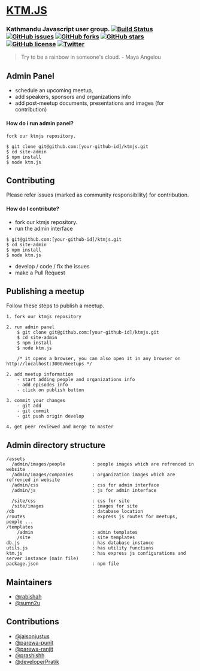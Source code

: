 # [KTM.JS](http://developers-nepal.github.io/ktmjs) 
### Kathmandu Javascript user group. [![Build Status](https://travis-ci.org/developers-nepal/ktmjs.svg?branch=master)](https://travis-ci.org/developers-nepal/ktmjs) [![GitHub issues](https://img.shields.io/github/issues/developers-nepal/ktmjs.svg)](https://github.com/developers-nepal/ktmjs/issues) [![GitHub forks](https://img.shields.io/github/forks/developers-nepal/ktmjs.svg)](https://github.com/developers-nepal/ktmjs/network) [![GitHub stars](https://img.shields.io/github/stars/developers-nepal/ktmjs.svg)](https://github.com/developers-nepal/ktmjs/stargazers) [![GitHub license](https://img.shields.io/github/license/developers-nepal/ktmjs.svg)](https://github.com/developers-nepal/ktmjs/blob/develop/LICENSE) [![Twitter](https://img.shields.io/twitter/url/https/github.com/developers-nepal/ktmjs.svg?style=social)](https://twitter.com/intent/tweet?text=Wow:&url=https%3A%2F%2Fgithub.com%2Fdevelopers-nepal%2Fktmjs)

>Try to be a rainbow in someone's cloud. - Maya Angelou


## Admin Panel
- schedule an upcoming meetup,
- add speakers, sponsors and organizations info
- add post-meetup documents, presentations and images (for contribution)

#### How do i run admin panel?
```
fork our ktmjs repository.

$ git clone git@github.com:[your-github-id]/ktmjs.git
$ cd site-admin
$ npm install
$ node ktm.js
```


## Contributing
Please refer issues (marked as community responsibility) for contribution.
#### How do I contribute?

- fork our ktmjs repository.
- run the admin interface
```
$ git@github.com:[your-github-id]/ktmjs.git
$ cd site-admin
$ npm install
$ node ktm.js
```
- develop / code / fix the issues
- make a Pull Request

## Publishing a meetup
Follow these steps to publish a meetup.

```
1. fork our ktmjs repository

2. run admin panel
	$ git clone git@github.com:[your-github-id]/ktmjs.git
	$ cd site-admin
	$ npm install
	$ node ktm.js

	/* it opens a browser, you can also open it in any browser on http://localhost:3000/meetups */

2. add meetup information
	- start adding people and organizations info
	- add episodes info
	- click on publish button

3. commit your changes
	- git add  
	- git commit
	- git push origin develop

4. get peer reviewed and merge to master

```

## Admin directory structure
```
/assets
  /admin/images/people 			: people images which are refrenced in website
  /admin/images/companies 		: organization images which are refrenced in website
  /admin/css					: css for admin interface
  /admin/js						: js for admin interface

  /site/css						: css for site
  /site/images					: images for site
/db 							: database location
/routes 						: express js routes for meetups, people ...
/templates
	/admin 						: admin templates
	/site 						: site templates
db.js 							: has database instance
utils.js 						: has utility functions
ktm.js 							: has express js configurations and server instance (main file)
package.json 					: npm file
```
## Maintainers
- [@rabishah](https://github.com/rabishah)
- [@sumn2u](https://github.com/sumn2u)

## Contributions
- [@jaisonjustus](https://github.com/jaisonjustus)
- [@parewa-punit](https://github.com/parewa-punit)
- [@parewa-ranjit](https://github.com/parewa-ranjit)
- [@prashishh](https://github.com/prashishh)
- [@developerPratik](https://github.com/developerPratik)
